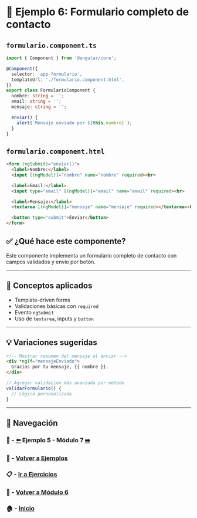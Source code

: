 # 🧪 Ejemplo 6: Formulario completo de contacto

## `formulario.component.ts`
```ts
import { Component } from '@angular/core';

@Component({
  selector: 'app-formulario',
  templateUrl: './formulario.component.html',
})
export class FormularioComponent {
  nombre: string = '';
  email: string = '';
  mensaje: string = '';

  enviar() {
    alert(`Mensaje enviado por ${this.nombre}`);
  }
}
```

## `formulario.component.html`
```html
<form (ngSubmit)="enviar()">
  <label>Nombre:</label>
  <input [(ngModel)]="nombre" name="nombre" required><br>

  <label>Email:</label>
  <input type="email" [(ngModel)]="email" name="email" required><br>

  <label>Mensaje:</label>
  <textarea [(ngModel)]="mensaje" name="mensaje" required></textarea><br>

  <button type="submit">Enviar</button>
</form>
```

## ✅ ¿Qué hace este componente?
Este componente implementa un formulario completo de contacto con campos validados y envío por botón.

---

## 🧠 Conceptos aplicados
- Template-driven forms
- Validaciones básicas con `required`
- Evento `ngSubmit`
- Uso de `textarea`, inputs y `button`

---

## 💡 Variaciones sugeridas

```html
<!-- Mostrar resumen del mensaje al enviar -->
<div *ngIf="mensajeEnviado">
  Gracias por tu mensaje, {{ nombre }}.
</div>
```

```ts
// Agregar validación más avanzada por método
validarFormulario() {
  // Lógica personalizada
}
```

---

## 🔁 Navegación

### 🧪 - [⬅️](./Ejemplo_5.md) Ejemplo 5 - Módulo 7 [➡️](../../../Modulo_7_Consumo_de_APIs_con_HttpClient/Modulo_7.md)

### 🧪 - [Volver a Ejemplos](../README.md)

### 📋 - [Ir a Ejercicios](../../Ejercicios/README.md)

### 📘 - [Volver a Módulo 6](../../Modulo_6.md)

### 🏠 - [Inicio](../../../README.md)

